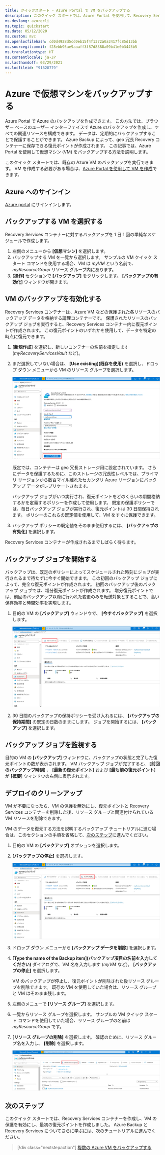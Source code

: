 ```yaml
---
title: クイックスタート - Azure Portal で VM をバックアップする
description: このクイック スタートでは、Azure Portal を使用して、Recovery Services コンテナーを作成し、Azure VM 上で保護を有効にし、VM をバックアップする方法について説明します。
ms.devlang: azurecli
ms.topic: quickstart
ms.date: 05/12/2020
ms.custom: mvc
ms.openlocfilehash: cd0d4928d5cd0eb15f4f1372a0a3417fc85d13bb
ms.sourcegitcommit: f28ebb95ae9aaaff3f87d8388a09b41e0b3445b5
ms.translationtype: HT
ms.contentlocale: ja-JP
ms.lasthandoff: 03/29/2021
ms.locfileid: "91328779"
---
```

# <a name="back-up-a-virtual-machine-in-azure"></a>Azure で仮想マシンをバックアップする

Azure Portal で Azure のバックアップを作成できます。 この方法では、ブラウザー ベースのユーザー インターフェイスで Azure のバックアップを作成し、すべての関連リソースを構成できます。 データは、定期的にバックアップすることで保護することができます。 Azure Backup によって、geo 冗長 Recovery コンテナーに保存できる復元ポイントが作成されます。 この記事では、Azure Portal を使用して仮想マシン (VM) をバックアップする方法を説明します。

このクイック スタートでは、既存の Azure VM のバックアップを実行できます。 VM を作成する必要がある場合は、[Azure Portal を使用して VM を作成](../virtual-machines/windows/quick-create-portal.md)できます。

## <a name="sign-in-to-azure"></a>Azure へのサインイン

[Azure portal](https://portal.azure.com) にサインインします。

## <a name="select-a-vm-to-back-up"></a>バックアップする VM を選択する

Recovery Services コンテナーに対するバックアップを 1 日 1 回の単純なスケジュールで作成します。

1. 左側のメニューから **[仮想マシン]** を選択します。
2. バックアップする VM を一覧から選択します。 サンプルの VM クイック スタート コマンドを使用する場合、VM は *myVM* という名前で、*myResourceGroup* リソース グループ内にあります。
3. **[操作]** セクションで **[バックアップ]** をクリックします。 **[バックアップの有効化]** ウィンドウが開きます。

## <a name="enable-backup-on-a-vm"></a>VM のバックアップを有効化する

Recovery Services コンテナーは、Azure VM などの保護された各リソースのバックアップ データを格納する論理コンテナーです。 保護されたリソースのバックアップ ジョブを実行すると、Recovery Services コンテナー内に復元ポイントが作成されます。 この復元ポイントのいずれかを使用して、データを特定の時点に復元できます。

1. **[新規作成]** を選択し、新しいコンテナーの名前を指定します (*myRecoveryServicesVault* など)。
2. まだ選択していない場合は、 **[Use existing]\(既存を使用\)** を選択し、ドロップ ダウン メニューから VM のリソース グループを選択します。

    ![Azure Portal で VM のバックアップを有効にする](./media/quick-backup-vm-portal/enable-backup.png)

    既定では、コンテナーは geo 冗長ストレージ用に設定されています。 さらにデータを保護するために、このストレージの冗長性レベルでは、プライマリ リージョンから数百マイル離れたセカンダリ Azure リージョンにバックアップ データがレプリケートされます。

    バックアップ ジョブがいつ実行され、復元ポイントをどのくらいの期間格納するかを定義するポリシーを作成して使用します。 既定の保護ポリシーでは、毎日バックアップ ジョブが実行され、復元ポイントは 30 日間保持されます。 ポリシーのこれらの既定値を使用して、VM をすぐに保護できます。

3. バックアップ ポリシーの既定値をそのまま使用するには、 **[バックアップの有効化]** を選択します。

Recovery Services コンテナーが作成されるまでしばらく待ちます。

## <a name="start-a-backup-job"></a>バックアップ ジョブを開始する

バックアップは、既定のポリシーによってスケジュールされた時刻にジョブが実行されるまで待たずに今すぐ開始できます。 この初回のバックアップ ジョブによって、完全な復元ポイントが作成されます。 初回のバックアップ後のバックアップ ジョブでは、増分復元ポイントが作成されます。 増分復元ポイントでは、前回のバックアップ以降に行われた変更のみを転送対象とすることで、高い保存効率と時間効率を実現します。

1. 目的の VM の **[バックアップ]** ウィンドウで、 **[今すぐバックアップ]** を選択します。

    ![Azure Portal で即時 VM バックアップを実行する](./media/quick-backup-vm-portal/backup-now.png)

2. 30 日間のバックアップの保持ポリシーを受け入れるには、 **[バックアップの保持期間]** の既定の日数のままにします。 ジョブを開始するには、 **[バックアップ]** を選択します。

## <a name="monitor-the-backup-job"></a>バックアップ ジョブを監視する

目的の VM の **[バックアップ]** ウィンドウに、バックアップの状態と完了した復元ポイントの数が表示されます。 VM バックアップ ジョブが完了すると、 **[前回のバックアップ時刻]** 、 **[最新の復元ポイント]** および **[最も前の復元ポイント]** が **[概要]** ウィンドウの右側に表示されます。

## <a name="clean-up-deployment"></a>デプロイのクリーンアップ

VM が不要になったら、VM の保護を無効にし、復元ポイントと Recovery Services コンテナーを削除した後、リソース グループと関連付けられている VM リソースを削除できます。

VM のデータを復元する方法を説明するバックアップ チュートリアルに進む場合は、このセクションの手順を省略して、[次のステップ](#next-steps)に進んでください。

1. 目的の VM の **[バックアップ]** オプションを選択します。

2. **[バックアップの停止]** を選択します。

    ![Azure Portal から VM のバックアップを停止する](./media/quick-backup-vm-portal/stop-backup.png)

3. ドロップ ダウン メニューから **[バックアップ データを削除]** を選択します。

4. **[Type the name of the Backup item]\(バックアップ項目の名前を入力してください\)** ダイアログで、VM 名を入力します (*myVM* など)。 **[バックアップの停止]** を選択します。

    VM のバックアップが停止し、復元ポイントが削除された後リソース グループを削除できます。 既存の VM を使用していた場合は、リソース グループと VM はそのまま残します。

5. 左側のメニューで **[リソース グループ]** を選択します。
6. 一覧からリソース グループを選択します。 サンプルの VM クイック スタート コマンドを使用していた場合、リソース グループの名前は *myResourceGroup* です。
7. **[リソース グループの削除]** を選択します。 確認のために、リソース グループ名を入力し、 **[削除]** を選択します。

    ![Azure Portal でリソース グループを削除する](./media/quick-backup-vm-portal/delete-resource-group-from-portal.png)

## <a name="next-steps"></a>次のステップ

このクイック スタートでは、Recovery Services コンテナーを作成し、VM の保護を有効にし、最初の復元ポイントを作成しました。 Azure Backup と Recovery Services についてさらに学ぶには、次のチュートリアルに進んでください。

> [!div class="nextstepaction"]
> [複数の Azure VM をバックアップする](./tutorial-backup-vm-at-scale.md)
